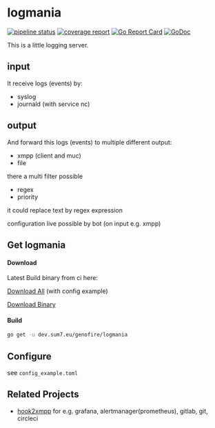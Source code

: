 # logmania

[![pipeline status](https://dev.sum7.eu/genofire/logmania/badges/master/pipeline.svg)](https://dev.sum7.eu/genofire/logmania/pipelines)
[![coverage report](https://dev.sum7.eu/genofire/logmania/badges/master/coverage.svg)](https://dev.sum7.eu/genofire/logmania/pipelines)
[![Go Report Card](https://goreportcard.com/badge/dev.sum7.eu/genofire/logmania)](https://goreportcard.com/report/dev.sum7.eu/genofire/logmania)
[![GoDoc](https://godoc.org/dev.sum7.eu/genofire/logmania?status.svg)](https://godoc.org/dev.sum7.eu/genofire/logmania)


This is a little logging server.

## input
It receive logs (events) by:
- syslog
- journald (with service nc)

## output
And forward this logs (events) to multiple different output:
- xmpp (client and muc)
- file

there a multi filter possible
- regex
- priority

it could replace text by regex expression

configuration live possible by bot (on input e.g. xmpp)

## Get logmania

#### Download

Latest Build binary from ci here:

[Download All](https://dev.sum7.eu/genofire/logmania/-/jobs/artifacts/master/download/?job=build-my-project) (with config example)

[Download Binary](https://dev.sum7.eu/genofire/logmania/-/jobs/artifacts/master/raw/bin/logmania?inline=false&job=build-my-project)

#### Build

```bash
go get -u dev.sum7.eu/genofire/logmania
```

## Configure

see `config_example.toml`


## Related Projects

- [hook2xmpp](https://dev.sum7.eu/genofire/hook2xmpp) for e.g. grafana, alertmanager(prometheus), gitlab, git, circleci
